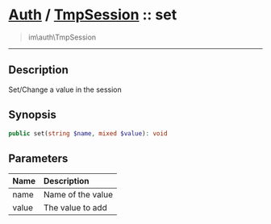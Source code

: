 # [Auth](auth.md) / [TmpSession](auth-TmpSession.md) :: set
 > im\auth\TmpSession
____

## Description
Set/Change a value in the session

## Synopsis
```php
public set(string $name, mixed $value): void
```

## Parameters
| Name | Description |
| :--- | :---------- |
| name | Name of the value |
| value | The value to add |
